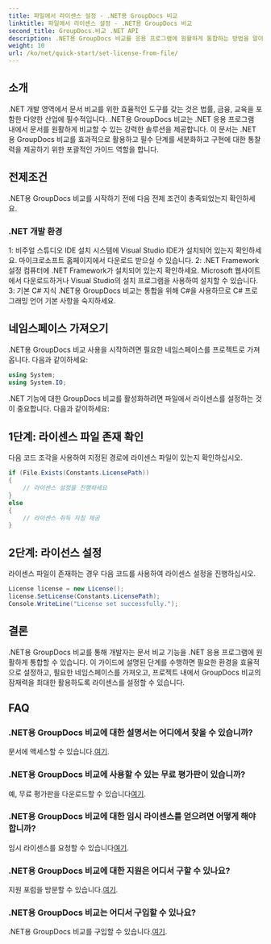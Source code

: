 ```yaml
---
title: 파일에서 라이센스 설정 - .NET용 GroupDocs 비교
linktitle: 파일에서 라이센스 설정 - .NET용 GroupDocs 비교
second_title: GroupDocs.비교 .NET API
description: .NET용 GroupDocs 비교를 응용 프로그램에 원활하게 통합하는 방법을 알아보세요. 손쉽게 네임스페이스를 설정하고 가져오고 문서를 비교할 수 있습니다.
weight: 10
url: /ko/net/quick-start/set-license-from-file/
---
```

## 소개
.NET 개발 영역에서 문서 비교를 위한 효율적인 도구를 갖는 것은 법률, 금융, 교육을 포함한 다양한 산업에 필수적입니다. .NET용 GroupDocs 비교는 .NET 응용 프로그램 내에서 문서를 원활하게 비교할 수 있는 강력한 솔루션을 제공합니다. 이 문서는 .NET용 GroupDocs 비교를 효과적으로 활용하고 필수 단계를 세분화하고 구현에 대한 통찰력을 제공하기 위한 포괄적인 가이드 역할을 합니다.
## 전제조건
.NET용 GroupDocs 비교를 시작하기 전에 다음 전제 조건이 충족되었는지 확인하세요.
### .NET 개발 환경
1: 비주얼 스튜디오 IDE 설치
시스템에 Visual Studio IDE가 설치되어 있는지 확인하세요. 마이크로소프트 홈페이지에서 다운로드 받으실 수 있습니다.
2: .NET Framework 설정
컴퓨터에 .NET Framework가 설치되어 있는지 확인하세요. Microsoft 웹사이트에서 다운로드하거나 Visual Studio의 설치 프로그램을 사용하여 설치할 수 있습니다.
3: 기본 C# 지식
.NET용 GroupDocs 비교는 통합을 위해 C#을 사용하므로 C# 프로그래밍 언어 기본 사항을 숙지하세요.

## 네임스페이스 가져오기
.NET용 GroupDocs 비교 사용을 시작하려면 필요한 네임스페이스를 프로젝트로 가져옵니다. 다음과 같이하세요:
```csharp
using System;
using System.IO;
```

.NET 기능에 대한 GroupDocs 비교를 활성화하려면 파일에서 라이센스를 설정하는 것이 중요합니다. 다음과 같이하세요:
## 1단계: 라이센스 파일 존재 확인
다음 코드 조각을 사용하여 지정된 경로에 라이센스 파일이 있는지 확인하십시오.
```csharp
if (File.Exists(Constants.LicensePath))
{
    // 라이센스 설정을 진행하세요
}
else
{
    // 라이센스 취득 지침 제공
}
```
## 2단계: 라이선스 설정
라이센스 파일이 존재하는 경우 다음 코드를 사용하여 라이센스 설정을 진행하십시오.
```csharp
License license = new License();
license.SetLicense(Constants.LicensePath);
Console.WriteLine("License set successfully.");
```

## 결론
.NET용 GroupDocs 비교를 통해 개발자는 문서 비교 기능을 .NET 응용 프로그램에 원활하게 통합할 수 있습니다. 이 가이드에 설명된 단계를 수행하면 필요한 환경을 효율적으로 설정하고, 필요한 네임스페이스를 가져오고, 프로젝트 내에서 GroupDocs 비교의 잠재력을 최대한 활용하도록 라이센스를 설정할 수 있습니다.
## FAQ
### .NET용 GroupDocs 비교에 대한 설명서는 어디에서 찾을 수 있습니까?
 문서에 액세스할 수 있습니다.[여기](https://tutorials.groupdocs.com/comparison/net/).
### .NET용 GroupDocs 비교에 사용할 수 있는 무료 평가판이 있습니까?
 예, 무료 평가판을 다운로드할 수 있습니다[여기](https://releases.groupdocs.com/).
### .NET용 GroupDocs 비교에 대한 임시 라이센스를 얻으려면 어떻게 해야 합니까?
 임시 라이센스를 요청할 수 있습니다[여기](https://purchase.groupdocs.com/temporary-license/).
### .NET용 GroupDocs 비교에 대한 지원은 어디서 구할 수 있나요?
 지원 포럼을 방문할 수 있습니다.[여기](https://forum.groupdocs.com/c/comparison/12).
### .NET용 GroupDocs 비교는 어디서 구입할 수 있나요?
 .NET용 GroupDocs 비교를 구입할 수 있습니다.[여기](https://purchase.groupdocs.com/buy).